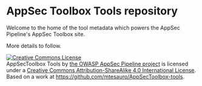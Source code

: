 # AppSec Toolbox Tools repository

Welcome to the home of the tool metadata which powers the AppSec Pipeline's AppSec Toolbox site.

More details to follow.

<a rel="license" href="http://creativecommons.org/licenses/by-sa/4.0/"><img alt="Creative Commons License" style="border-width:0" src="https://i.creativecommons.org/l/by-sa/4.0/88x31.png" /></a><br /><span xmlns:dct="http://purl.org/dc/terms/" property="dct:title">AppSecToolbox Tools</span> by <a xmlns:cc="http://creativecommons.org/ns#" href="https://www.owasp.org/index.php/OWASP_AppSec_Pipeline" property="cc:attributionName" rel="cc:attributionURL">the OWASP AppSec Pipeline project</a> is licensed under a <a rel="license" href="http://creativecommons.org/licenses/by-sa/4.0/">Creative Commons Attribution-ShareAlike 4.0 International License</a>.<br />Based on a work at <a xmlns:dct="http://purl.org/dc/terms/" href="https://github.com/mtesauro/AppSecToolbox-tools" rel="dct:source">https://github.com/mtesauro/AppSecToolbox-tools</a>.
